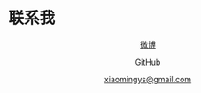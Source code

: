 # 联系我

<div align="center">

[微博](https://weibo.com/2012xiaoming "微博")

[GitHub](https://github.com/MartinDai "GitHub")

[xiaomingys@gmail.com](mailto:xiaomingys@gmail.com)
</div>